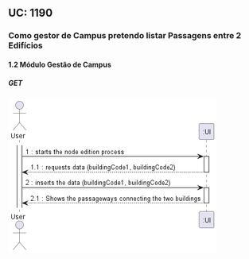 ## **UC: 1190**

###  	Como gestor de Campus pretendo listar Passagens entre 2 Edifícios

#### 1.2        Módulo Gestão de Campus
##### GET
![UC SSD: 1190](UC1190.png)
